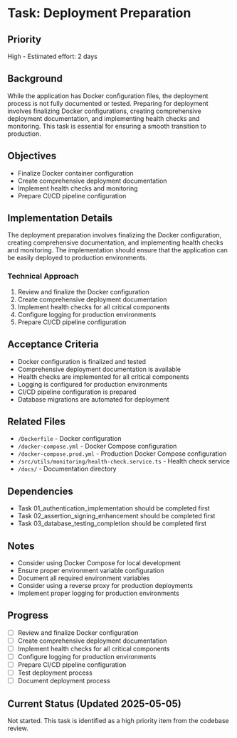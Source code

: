 # Task: Deployment Preparation

## Priority
High - Estimated effort: 2 days

## Background
While the application has Docker configuration files, the deployment process is not fully documented or tested. Preparing for deployment involves finalizing Docker configurations, creating comprehensive deployment documentation, and implementing health checks and monitoring. This task is essential for ensuring a smooth transition to production.

## Objectives
- Finalize Docker container configuration
- Create comprehensive deployment documentation
- Implement health checks and monitoring
- Prepare CI/CD pipeline configuration

## Implementation Details
The deployment preparation involves finalizing the Docker configuration, creating comprehensive documentation, and implementing health checks and monitoring. The implementation should ensure that the application can be easily deployed to production environments.

### Technical Approach
1. Review and finalize the Docker configuration
2. Create comprehensive deployment documentation
3. Implement health checks for all critical components
4. Configure logging for production environments
5. Prepare CI/CD pipeline configuration

## Acceptance Criteria
- Docker configuration is finalized and tested
- Comprehensive deployment documentation is available
- Health checks are implemented for all critical components
- Logging is configured for production environments
- CI/CD pipeline configuration is prepared
- Database migrations are automated for deployment

## Related Files
- `/Dockerfile` - Docker configuration
- `/docker-compose.yml` - Docker Compose configuration
- `/docker-compose.prod.yml` - Production Docker Compose configuration
- `/src/utils/monitoring/health-check.service.ts` - Health check service
- `/docs/` - Documentation directory

## Dependencies
- Task 01_authentication_implementation should be completed first
- Task 02_assertion_signing_enhancement should be completed first
- Task 03_database_testing_completion should be completed first

## Notes
- Consider using Docker Compose for local development
- Ensure proper environment variable configuration
- Document all required environment variables
- Consider using a reverse proxy for production deployments
- Implement proper logging for production environments

## Progress
- [ ] Review and finalize Docker configuration
- [ ] Create comprehensive deployment documentation
- [ ] Implement health checks for all critical components
- [ ] Configure logging for production environments
- [ ] Prepare CI/CD pipeline configuration
- [ ] Test deployment process
- [ ] Document deployment process

## Current Status (Updated 2025-05-05)
Not started. This task is identified as a high priority item from the codebase review.
